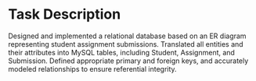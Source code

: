# Task Description
Designed and implemented a relational database based on an ER diagram representing student assignment submissions. Translated all entities and their attributes into MySQL tables, including Student, Assignment, and Submission. Defined appropriate primary and foreign keys, and accurately modeled relationships to ensure referential integrity. 
